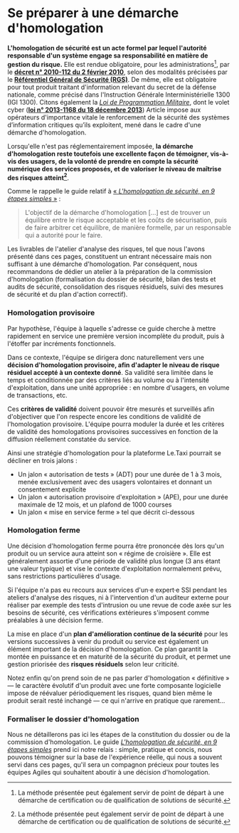 # Se préparer à une démarche d'homologation

**L'homologation de sécurité est un acte formel par lequel l'autorité responsable d'un système engage sa responsabilité en matière de gestion du risque.** Elle est rendue obligatoire, pour les administrations[^1], par le [**décret n° 2010-112 du 2 février 2010**](https://www.legifrance.gouv.fr/affichTexte.do?cidTexte=JORFTEXT000021779444&categorieLien=id), selon des modalités précisées par le [**Référentiel Général de Sécurité (RGS)**](https://www.ssi.gouv.fr/administration/reglementation/confiance-numerique/le-referentiel-general-de-securite-rgs/liste-des-documents-constitutifs-du-rgs-v-2-0/). De même, elle est obligatoire pour tout produit traitant d'information relevant du secret de la défense nationale, comme précisé dans l'Instruction Générale Interministérielle 1300 \(IGI 1300\). Citons également la [*Loi de Programmation Militaire*](https://www.ssi.gouv.fr/entreprise/protection-des-oiv/protection-des-oiv-en-france/), dont le volet cyber \([**loi n° 2013-1168 du 18 décembre 2013**](https://www.legifrance.gouv.fr/eli/loi/2013/12/18/2013-1168/jo/article_22)\) Article impose aux opérateurs d'importance vitale le renforcement de la sécurité des systèmes d’information critiques qu’ils exploitent, mené dans le cadre d'une démarche d'homologation.

Lorsqu'elle n'est pas réglementairement imposée, **la démarche d'homologation reste toutefois une excellente façon de témoigner, vis-à-vis des usagers, de la volonté de prendre en compte la sécurité numérique des services proposés, et de valoriser le niveau de maîtrise des risques atteint[^1]**.

Comme le rappelle le guide relatif à [« _L'homologation de sécurité, en 9 étapes simples_ »](https://www.ssi.gouv.fr/actualite/lhomologation-en-9-etapes-simples-nouvelle-publication-de-lanssi/) :

> L'objectif de la démarche d'homologation \[...\] est de trouver un équilibre entre le risque acceptable et les coûts de sécurisation, puis de faire arbitrer cet équilibre, de manière formelle, par un responsable qui a autorité pour le faire.

Les livrables de l'atelier d'analyse des risques, tel que nous l'avons présenté dans ces pages, constituent un entrant nécessaire mais non suffisant à une démarche d'homologation. Par conséquent, nous recommandons de dédier un atelier à la préparation de la commission d'homologation (formalisation du dossier de sécurité, bilan des tests et audits de sécurité, consolidation des risques résiduels, suivi des mesures de sécurité et du plan d'action correctif).

### Homologation provisoire

Par hypothèse, l'équipe à laquelle s'adresse ce guide cherche à mettre rapidement en service une première version incomplète du produit, puis à l'étoffer par incréments fonctionnels.

Dans ce contexte, l'équipe se dirigera donc naturellement vers une **décision d'homologation provisoire, afin d'adapter le niveau de risque résiduel accepté à un contexte donné**. Sa validité sera limitée dans le temps et conditionnée par des critères liés au volume ou à l'intensité d'exploitation, dans une unité appropriée : en nombre d'usagers, en volume de transactions, etc.

Ces **critères de validité** doivent pouvoir être mesurés et surveillés afin d'objectiver que l'on respecte encore les conditions de validité de l'homologation provisoire. L'équipe pourra moduler la durée et les critères de validité des homologations provisoires successives en fonction de la diffusion réellement constatée du service.

Ainsi une stratégie d'homologation pour la plateforme Le.Taxi pourrait se décliner en trois jalons :

* Un jalon « autorisation de tests » \(ADT\) pour une durée de 1 à 3 mois, menée exclusivement avec des usagers volontaires et donnant un consentement explicite
* Un jalon « autorisation provisoire d'exploitation » \(APE\), pour une durée maximale de 12 mois, et un plafond de 1000 courses
* Un jalon « mise en service ferme » tel que décrit ci-dessous

### Homologation ferme

Une décision d'homologation ferme pourra être prononcée dès lors qu'un produit ou un service aura atteint son « régime de croisière ». Elle est généralement assortie d'une période de validité plus longue \(3 ans étant une valeur typique\) et vise le contexte d'exploitation normalement prévu, sans restrictions particulières d'usage.

Si l'équipe n'a pas eu recours aux services d'un·e expert·e SSI pendant les ateliers d'analyse des risques, ni à l'intervention d'un auditeur externe pour réaliser par exemple des tests d'intrusion ou une revue de code axée sur les besoins de sécurité, ces vérifications extérieures s'imposent comme préalables à une décision ferme.

La mise en place d'un **plan d'amélioration continue de la sécurité** pour les versions successives à venir du produit ou service est également un élément important de la décision d'homologation. Ce plan garantit la montée en puissance et en maturité de la sécurité du produit, et permet une gestion priorisée des **risques résiduels** selon leur criticité.

Notez enfin qu'on prend soin de ne pas parler d'homologation « définitive » — le caractère évolutif d'un produit avec une forte composante logicielle impose de réévaluer périodiquement les risques, quand bien même le produit serait resté inchangé — ce qui n'arrive en pratique que rarement…

### Formaliser le dossier d'homologation

Nous ne détaillerons pas ici les étapes de la constitution du dossier ou de la commission d'homologation. Le guide [_L'homologation de sécurité, en 9 étapes simples_](https://www.ssi.gouv.fr/actualite/lhomologation-en-9-etapes-simples-nouvelle-publication-de-lanssi/) prend ici notre relais : simple, pratique et concis, nous pouvons témoigner sur la base de l'expérience réelle, qui nous a souvent servi dans ces pages, qu'il sera un compagnon précieux pour toutes les équipes Agiles qui souhaitent aboutir à une décision d'homologation.

[^1]: La méthode présentée peut également servir de point de départ à une démarche de certification ou de qualification de solutions de sécurité.
